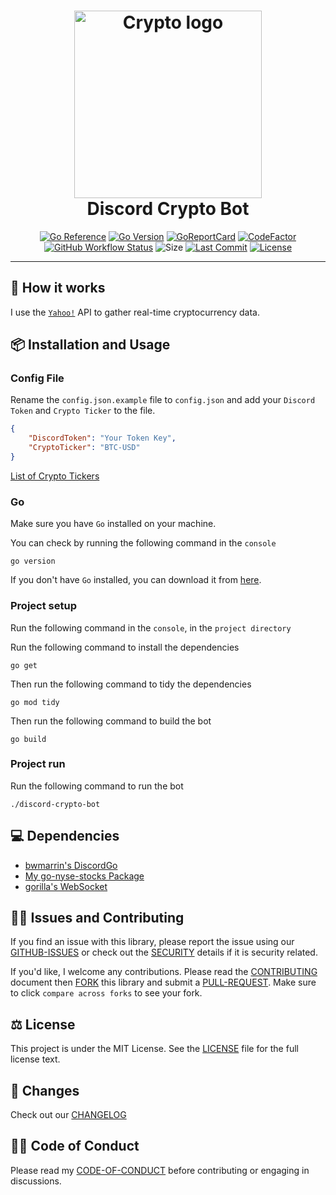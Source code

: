 <div align="center">
	<h1><img alt="Crypto logo" src="https://github.com/ggoodwin/discord-crypto-bot/blob/master/cryptocurrency.png" height="300" /><br />
		Discord Crypto Bot
	</h1>

[![Go Reference](https://pkg.go.dev/badge/ggoodwin/discord-crypto-bot.svg)](https://pkg.go.dev/github.com/ggoodwin/discord-crypto-bot) [![Go Version](https://img.shields.io/github/go-mod/go-version/ggoodwin/discord-crypto-bot)](https://go.dev/) [![GoReportCard](https://goreportcard.com/badge/github.com/ggoodwin/discord-crypto-bot)](https://goreportcard.com/report/github.com/ggoodwin/discord-crypto-bot) [![CodeFactor](https://www.codefactor.io/repository/github/ggoodwin/discord-crypto-bot/badge)](https://www.codefactor.io/repository/github/ggoodwin/discord-crypto-bot) [![GitHub Workflow Status](https://img.shields.io/github/actions/workflow/status/ggoodwin/discord-crypto-bot/.github/workflows/go.yml)](https://github.com/ggoodwin/discord-crypto-bot/blob/master/.github/workflows/go.yml) ![Size](https://img.shields.io/github/languages/code-size/ggoodwin/discord-crypto-bot) [![Last Commit](https://img.shields.io/github/last-commit/ggoodwin/discord-crypto-bot)](https://github.com/ggoodwin/discord-crypto-bot/commits/master) [![License](https://img.shields.io/github/license/ggoodwin/discord-crypto-bot)](https://github.com/ggoodwin/discord-crypto-bot/blob/master/LICENSE.md)

</div>
<hr/>

## 🌟 How it works

I use the [`Yahoo!`](https://finance.yahoo.com/crypto/) API to gather real-time cryptocurrency data.

## 📦 Installation and Usage

### Config File

Rename the `config.json.example` file to `config.json` and add your `Discord Token` and `Crypto Ticker` to the file.

```json
{
	"DiscordToken": "Your Token Key",
	"CryptoTicker": "BTC-USD"
}
```

[List of Crypto Tickers](https://finance.yahoo.com/crypto/)

### Go

Make sure you have `Go` installed on your machine.

You can check by running the following command in the `console`

```plain
go version
```

If you don't have `Go` installed, you can download it from [here](https://go.dev/dl/).

### Project setup

Run the following command in the `console`, in the `project directory`

Run the following command to install the dependencies

```plain
go get
```

Then run the following command to tidy the dependencies

```plain
go mod tidy
```

Then run the following command to build the bot

```plain
go build
```

### Project run

Run the following command to run the bot

```plain
./discord-crypto-bot
```

## 💻 Dependencies

- [bwmarrin's DiscordGo](https://github.com/bwmarrin/discordgo)
- [My go-nyse-stocks Package](https://github.com/ggoodwin/go-nyse-stocks)
- [gorilla's WebSocket](https://github.com/gorilla/websocket)

## 🙇‍♂️ Issues and Contributing

If you find an issue with this library, please report the issue using our [GITHUB-ISSUES] or check out the [SECURITY] details if it is security related.

If you'd like, I welcome any contributions. Please read the [CONTRIBUTING] document then [FORK] this library and submit a [PULL-REQUEST]. Make sure to click `compare across forks` to see your fork.

## ⚖️ License

This project is under the MIT License. See the [LICENSE] file for the full license text.

## 📜 Changes

Check out our [CHANGELOG]

## 👍🏻 Code of Conduct

Please read my [CODE-OF-CONDUCT] before contributing or engaging in discussions.

<!-- Links -->
[LICENSE]: https://github.com/ggoodwin/discord-crypto-bot/blob/master/LICENSE.md
[CHANGELOG]: https://github.com/ggoodwin/discord-crypto-bot/blob/master/CHANGELOG.md
[SECURITY]: https://github.com/ggoodwin/discord-crypto-bot/blob/master/SECURITY.md
[FORK]: https://github.com/ggoodwin/discord-crypto-bot/fork
[PULL-REQUEST]: https://github.com/ggoodwin/discord-crypto-bot/compare
[CODE-OF-CONDUCT]: https://github.com/ggoodwin/discord-crypto-bot/blob/master/CODE_OF_CONDUCT.md
[CONTRIBUTING]: https://github.com/ggoodwin/discord-crypto-bot/blob/master/CONTRIBUTING.md
[GITHUB-ISSUES]: https://github.com/ggoodwin/discord-crypto-bot/issues
